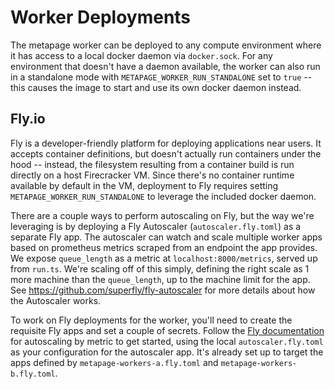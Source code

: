 # Worker Deployments

The metapage worker can be deployed to any compute environment where it has access to a local docker daemon via
`docker.sock`. For any environment that doesn't have a daemon available, the worker can also run in a standalone mode
with `METAPAGE_WORKER_RUN_STANDALONE` set to `true` -- this causes the image to start and use its own docker daemon
instead.

## Fly.io

Fly is a developer-friendly platform for deploying applications near users. It accepts container definitions, but
doesn't actually run containers under the hood -- instead, the filesystem resulting from a container build is run
directly on a host Firecracker VM. Since there's no container runtime available by default in the VM, deployment to Fly
requires setting `METAPAGE_WORKER_RUN_STANDALONE` to leverage the included docker daemon.

There are a couple ways to perform autoscaling on Fly, but the way we're leveraging is by deploying a Fly Autoscaler
(`autoscaler.fly.toml`) as a separate Fly app. The autoscaler can watch and scale multiple worker apps based on
prometheus metrics scraped from an endpoint the app provides. We expose `queue_length` as a metric at
`localhost:8000/metrics`, served up from `run.ts`. We're scaling off of this simply, defining the right scale as 1 more
machine than the `queue_length`, up to the machine limit for the app. See https://github.com/superfly/fly-autoscaler for
more details about how the Autoscaler works.

To work on Fly deployments for the worker, you'll need to create the requisite Fly apps and set a couple of secrets.
Follow the [Fly documentation](https://fly.io/docs/launch/autoscale-by-metric/) for autoscaling by metric to get
started, using the local `autoscaler.fly.toml` as your configuration for the autoscaler app. It's already set up to
target the apps defined by `metapage-workers-a.fly.toml` and `metapage-workers-b.fly.toml`.
